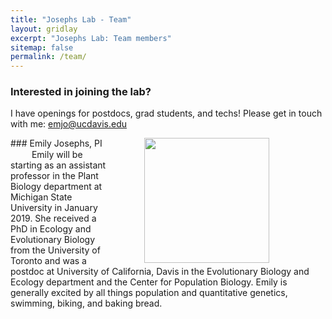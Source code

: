 ```yaml
---
title: "Josephs Lab - Team"
layout: gridlay
excerpt: "Josephs Lab: Team members"
sitemap: false
permalink: /team/
---
```


### Interested in joining the lab?
I have openings for postdocs, grad students, and techs! Please get in touch with me: emjo@ucdavis.edu

<figure>
<img src="{{http://josephslab.github.io/images/teampic/me.jpg}}" height="200px" align="right" HSPACE="50"/>
</figure>
### Emily Josephs, PI
<a href="https://twitter.com/emjosephs"><img src="images/Twitter_logo_blue.png" style="width: 15px;"></a><a href="https://github.com/emjosephs"><img src="images/GitHub-Mark-32px.png" style="width:15px;"></a>
Emily will be starting as an assistant professor in the Plant Biology department at Michigan State University in January 2019. She received a PhD in Ecology and Evolutionary Biology from the University of Toronto and was a postdoc at University of California, Davis in the Evolutionary Biology and Ecology department and the Center for Population Biology. Emily is generally excited by all things population and quantitative genetics, swimming, biking, and baking bread.  









